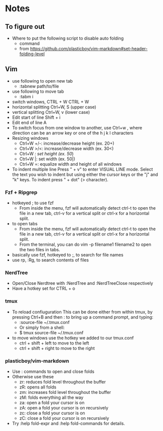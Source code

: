 # Notes

## To figure out

- Where to put the following script to disable auto folding
    - command 
    - from https://github.com/plasticboy/vim-markdown#set-header-folding-level

## Vim

- use following to open new tab 
    - :tabnew path/to/file
- use following to move tab 
    - :tabm i
- switch windows, CTRL + W CTRL + W
- horizontal splitting Ctrl+W, S (upper case)
- vertical splitting Ctrl+W, v (lower case) 
- Edit start of line Shift + i
- Edit end of line A
- To switch focus from one window to another, use Ctrl+w <direction> , where direction can be an arrow key or one of the h j k l characters
- Resizing windows 
    - Ctrl+W +/-: increase/decrease height (ex. 20<C-w>+)
    - Ctrl+W >/<: increase/decrease width (ex. 30<C-w><)
    - Ctrl+W _: set height (ex. 50<C-w>_)
    - Ctrl+W |: set width (ex. 50<C-w>|)
    - Ctrl+W =: equalize width and height of all windows
- To indent multiple line Press "<SHIFT> + v" to enter VISUAL LINE mode. Select the text you wish to indent but using either the cursor keys or the "j" and "k" keys. To indent press "<SHIFT> + dot" (> character).

### Fzf + Ripgrep

- hotkeyed ; to use fzf
    - From inside the menu, fzf will automatically detect ctrl-t to open the file in a new tab, ctrl-v for a vertical split or ctrl-x for a horizontal split.
- to open tabs 
    - From inside the menu, fzf will automatically detect ctrl-t to open the file in a new tab, ctrl-v for a vertical split or ctrl-x for a horizontal split.
    - From the terminal, you can do vim -p filename1 filename2 to open the two files in tabs.
- basically use fzf, hotkeyed to ;, to search for file names
- use rp, :Rg, to search contents of files

### NerdTree

- Open/Close Nerdtree with :NerdTree and :NerdTreeClose respectively
- Have a hotkey set for CTRL + o

### tmux 

- To reload confiuguration This can be done either from within tmux, by pressing Ctrl+B and then : to bring up a command prompt, and typing:
  - :source-file ~/.tmux.conf
  - Or simply from a shell:
  - $ tmux source-file ~/.tmux.conf
- to move windows use the hotkey we added to our tmux.conf
    - ctrl + shift + left to move to the left
    - ctrl + shift + right to move to the right

### plasticboy/vim-markdown

- Use : commands to open and close folds
- Otherwise use these
    - zr: reduces fold level throughout the buffer
    - zR: opens all folds
    - zm: increases fold level throughout the buffer
    - zM: folds everything all the way
    - za: open a fold your cursor is on
    - zA: open a fold your cursor is on recursively
    - zc: close a fold your cursor is on
    - zC: close a fold your cursor is on recursively
- Try :help fold-expr and :help fold-commands for details.
